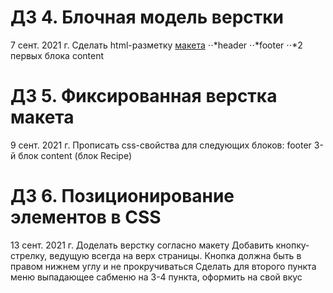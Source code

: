 # ДЗ 4. Блочная модель верстки
7 сент. 2021 г.
Сделать html-разметку [макета](https://www.figma.com/file/QHlzXGVZh1J0m7XySRkRb2/belitsoft-HW04_Lemon)
⋅⋅*header
⋅⋅*footer
⋅⋅*2 первых блока content

# ДЗ 5. Фиксированная верстка макета
9 сент. 2021 г.
Прописать css-свойства для следующих блоков:
footer
3-й блок content (блок Recipe)

# ДЗ 6. Позиционирование элементов в CSS
13 сент. 2021 г.
Доделать верстку согласно макету
Добавить кнопку-стрелку, ведущую всегда на верх страницы. Кнопка должна быть в правом нижнем углу и не прокручиваться
Сделать для второго пункта меню выпадающее сабменю на 3-4 пункта, оформить на свой вкус
